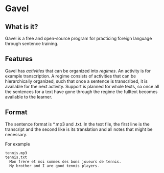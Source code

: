 # Gavel

## What is it?

Gavel is a free and open-source program for practicing foreign language through sentence training.

## Features

Gavel has *activities* that can be organized into *regimes*.
An activity is for example transcription.
A regime consists of activities that can be hierarchically organized, such that once a sentence is transcribed, it is available for the next activity.
Support is planned for whole texts, so once all the sentences for a text have gone through the regime the fulltext becomes available to the learner.

## Format

The sentence format is \*.mp3 and \.txt.
In the text file, the first line is the transcript and the second like is its translation and all notes that might be necessary.

For example
```
tennis.mp3
tennis.txt
  Mon frère et moi sommes des bons joueurs de tennis.
  My brother and I are good tennis players.
```
